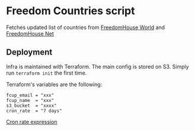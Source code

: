 # Freedom Countries script

Fetches updated list of countries from
[FreedomHouse World](https://freedomhouse.org/countries/freedom-world/scores)
and
[FreedomHouse Net](https://freedomhouse.org/countries/freedom-net/scores)

## Deployment

Infra is maintained with Terraform. The main config is stored on S3.
Simply run `terraform init` the first time.

Terraform's variables are the following:

```
fcup_email = "xxx"
fcup_name  = "xxx"
s3_bucket  = "xxxx"
cron_rate  = "7 days"
```

[Cron rate
expression](https://docs.aws.amazon.com/AmazonCloudWatch/latest/events/ScheduledEvents.html#RateExpressions)

